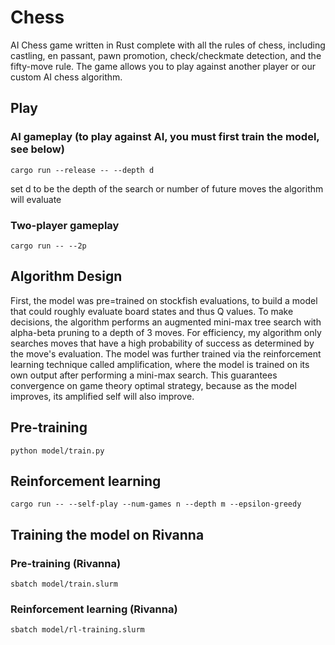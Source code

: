 # Chess

AI Chess game written in Rust complete with all the rules of chess, including castling, en passant, pawn promotion, check/checkmate detection, and the fifty-move rule. The game allows you to play against another player or our custom AI chess algorithm.

## Play

### AI gameplay (to play against AI, you must first train the model, see below)

```shell
cargo run --release -- --depth d
```

set d to be the depth of the search or number of future moves the algorithm will evaluate

### Two-player gameplay

```shell
cargo run -- --2p
```

## Algorithm Design

First, the model was pre=trained on stockfish evaluations, to build a model that could roughly evaluate board states and thus Q values. To make decisions, the algorithm performs an augmented mini-max tree search with alpha-beta pruning to a depth of 3 moves. For efficiency, my algorithm only searches moves that have a high probability of success as determined by the move's evaluation. The model was further trained via the reinforcement learning technique called amplification, where the model is trained on its own output after performing a mini-max search. This guarantees convergence on game theory optimal strategy, because as the model improves, its amplified self will also improve.

## Pre-training

```shell
python model/train.py
```

## Reinforcement learning

```shell
cargo run -- --self-play --num-games n --depth m --epsilon-greedy
```

## Training the model on Rivanna

### Pre-training (Rivanna)
  
```shell
sbatch model/train.slurm
```

### Reinforcement learning (Rivanna)

```shell
sbatch model/rl-training.slurm
```

